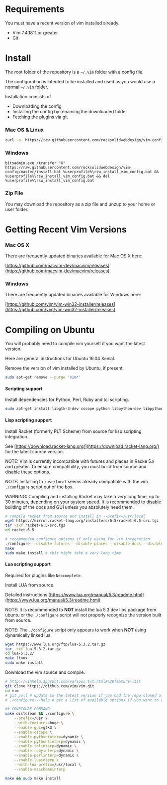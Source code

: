 # Requirements

You must have a recent version of vim installed already.

- Vim 7.4.1811 or greater
- Git

# Install

The root folder of the repository is a `~/.vim` folder with a config file.

The configuration is intented to be installed and used as you would use a normal `~/.vim` folder.

Installation consists of
  - Downloading the config
  - Installing the config by renaming the downloaded folder
  - Fetching the plugins via git

### Mac OS & Linux

```bash
curl -o- https://raw.githubusercontent.com/rocksolidwebdesign/vim-config/master/install.sh | bash
```

### Windows

```
bitsadmin.exe /transfer "X" https://raw.githubusercontent.com/rocksolidwebdesign/vim-config/master/install.bat %userprofile%\rsw_install_vim_config.bat && %userprofile%\rsw_install_vim_config.bat && del %userprofile%\rsw_install_vim_config.bat
```

### Zip File

You may download the repository as a zip file and unzup to your home or user folder.

# Getting Recent Vim Versions

### Mac OS X

There are frequently updated binaries available for Mac OS X here:

[https://github.com/macvim-dev/macvim/releases](https://github.com/macvim-dev/macvim/releases)

### Windows

There are frequently updated binaries available for Windows here:

[https://github.com/vim/vim-win32-installer/releases](https://github.com/vim/vim-win32-installer/releases)

# Compiling on Ubuntu

You will probably need to compile vim yourself if you want the latest version.

Here are general instructions for Ubuntu 16.04 Xenial.

Remove the version of vim installed by Ubuntu, if present.

```bash
sudo apt-get remove --purge 'vim*'
```

#### Scripting support

Install dependencies for Python, Perl, Ruby and tcl scripting.

```bash
sudo apt-get install libgtk-3-dev cscope python libpython-dev libpython3-dev python3 perl libperl-dev tcl tcl-dev tk tk-dev ruby ruby-dev
```

#### Lisp scripting support

Install Racket (formerly PLT Scheme) from source for lisp scripting integration.

See [https://download.racket-lang.org/](https://download.racket-lang.org/) for the latest source version.

NOTE: Vim is currently incompatible with futures and places in Racke 5.x and greater. To ensure compatibility, you must build from source and disable these options.

NOTE: Installing to `/usr/local` seems already compatible with the vim `./configure` script out of the box.

WARNING: Compiling and installing Racket may take a *very* long time, up to 30 minutes, depending on your system speed. It is recommended to disable building of the docs and GUI unless you absolutely need them.

```bash
# compile racket from source and install in --prefix=/usr/local
wget https://mirror.racket-lang.org/installers/6.5/racket-6.5-src.tgz
tar -zxf racket-6.5-src.tgz
cd racket-6.5

# recommended configure options if only using for vim integration
./configure --disable-futures --disable-places --disable-docs --disable-gracket --prefix=/usr/local
make
sudo make install # this might take a very long time
```

#### Lua scripting support

Required for plugins like `Neocomplete`.

Install LUA from source.

Detailed instructions [https://www.lua.org/manual/5.3/readme.html](https://www.lua.org/manual/5.3/readme.html)

NOTE: It is recommended to **NOT** install the lua 5.3 dev libs package from ubuntu or the `./configure` script will not properly recognize the version built from source.

NOTE: The `./configure` script only appears to work when **NOT** using dynamically linked lua.

```bash
wget https://www.lua.org/ftp/lua-5.3.2.tar.gz
tar -zxf lua-5.3.2.tar.gz
cd lua-5.3.2/
make linux
sudo make install
```

Download the vim source and compile.

```bash
# http://vimhelp.appspot.com/various.txt.html#%2Bfeature-list
git clone https://github.com/vim/vim.git
cd vim
# git pull # update to the latest version if you had the repo cloned already
# ./configure --help # get a list of available options if you want to customize this

## CONFIGURE COMMAND
make distclean && ./configure \
    --prefix=/usr \
    --with-features=huge \
    --enable-gui=gtk3 \
    --enable-cscope \
    --enable-pythoninterp=dynamic \
    --enable-python3interp=dynamic \
    --enable-tclinterp=dynamic \
    --enable-rubyinterp=dynamic \
    --enable-perlinterp=dynamic \
    --enable-luainterp \
    --with-lua-prefix=/usr/local \
    --enable-mzschemeinterp

make && sudo make install
```
